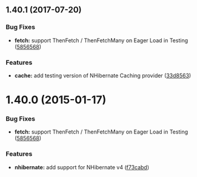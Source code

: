 <a name="1.40.1"></a>
## 1.40.1 (2017-07-20)


### Bug Fixes

* **fetch:** support ThenFetch / ThenFetchMany on Eager Load in Testing ([5856568](https://github.com/aranasoft/cobweb/commit/5856568))


### Features

* **cache:** add testing version of NHibernate Caching provider ([33d8563](https://github.com/aranasoft/cobweb/commit/33d8563))



<a name="1.40.0"></a>
# 1.40.0 (2015-01-17)


### Bug Fixes

* **fetch:** support ThenFetch / ThenFetchMany on Eager Load in Testing ([5856568](https://github.com/aranasoft/cobweb/commit/5856568))


### Features

* **nhibernate:** add support for NHibernate v4 ([f73cabd](https://github.com/aranasoft/cobweb/commit/f73cabd))
